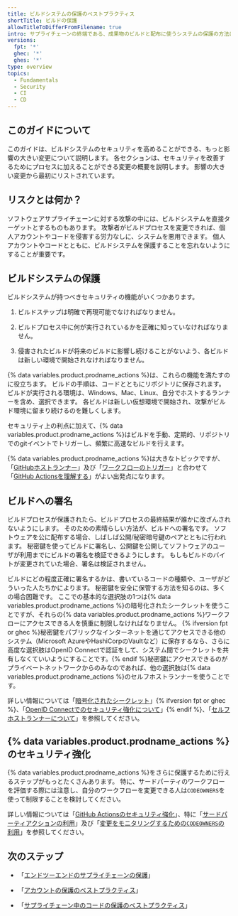 ```yaml
---
title: ビルドシステムの保護のベストプラクティス
shortTitle: ビルドの保護
allowTitleToDifferFromFilename: true
intro: サプライチェーンの終端である、成果物のビルドと配布に使うシステムの保護の方法に関するガイダンス。
versions:
  fpt: '*'
  ghec: '*'
  ghes: '*'
type: overview
topics:
  - Fundamentals
  - Security
  - CI
  - CD
---
```


## このガイドについて

このガイドは、ビルドシステムのセキュリティを高めることができる、もっと影響の大きい変更について説明します。 各セクションは、セキュリティを改善するためにプロセスに加えることができる変更の概要を説明します。 影響の大きい変更から最初にリストされています。

## リスクとは何か？

ソフトウェアサプライチェーンに対する攻撃の中には、ビルドシステムを直接ターゲットとするものもあります。 攻撃者がビルドプロセスを変更できれば、個人アカウントやコードを侵害する労力なしに、システムを悪用できます。 個人アカウントやコードとともに、ビルドシステムを保護することを忘れないようにすることが重要です。

## ビルドシステムの保護

ビルドシステムが持つべきセキュリティの機能がいくつかあります。

1. ビルドステップは明確で再現可能でなければなりません。

2. ビルドプロセス中に何が実行されているかを正確に知っていなければなりません。

3. 侵害されたビルドが将来のビルドに影響し続けることがないよう、各ビルドは新しい環境で開始されなければなりません。

{% data variables.product.prodname_actions %}は、これらの機能を満たすのに役立ちます。 ビルドの手順は、コードとともにリポジトリに保存されます。 ビルドが実行される環境は、Windows、Mac、Linux、自分でホストするランナーを含め、選択できます。 各ビルドは新しい仮想環境で開始され、攻撃がビルド環境に留まり続けるのを難しくします。

セキュリティ上の利点に加えて、{% data variables.product.prodname_actions %}はビルドを手動、定期的、リポジトリでのgitイベントでトリガーし、頻繁に高速なビルドを行えます。

{% data variables.product.prodname_actions %}は大きなトピックですが、「[GitHubホストランナー](/actions/using-workflows/workflow-syntax-for-github-actions#choosing-github-hosted-runners)」及び「[ワークフローのトリガー](/actions/using-workflows/triggering-a-workflow)」と合わせて「[GitHub Actionsを理解する](/actions/learn-github-actions/understanding-github-actions)」がよい出発点になります。

## ビルドへの署名

ビルドプロセスが保護されたら、ビルドプロセスの最終結果が誰かに改ざんされないようにします。 そのための素晴らしい方法が、ビルドへの署名です。 ソフトウェアを公に配布する場合、しばしば公開/秘密暗号鍵のペアとともに行われます。 秘密鍵を使ってビルドに署名し、公開鍵を公開してソフトウェアのユーザが利用までにビルドの署名を検証できるようにします。 もしもビルドのバイトが変更されていた場合、署名は検証されません。

ビルドにどの程度正確に署名するかは、書いているコードの種類や、ユーザがどういった人たちかによります。 秘密鍵を安全に保管する方法を知るのは、多くの場合困難です。 ここでの基本的な選択肢の1つは{% data variables.product.prodname_actions %}の暗号化されたシークレットを使うことですが、それらの{% data variables.product.prodname_actions %}ワークフローにアクセスできる人を慎重に制限しなければなりません。 {% ifversion fpt or ghec %}秘密鍵をパブリックなインターネットを通じてアクセスできる他のシステム（Microsoft AzureやHashiCorpのVaultなど）に保存するなら、さらに高度な選択肢はOpenID Connectで認証をして、システム間でシークレットを共有しなくていいようにすることです。{% endif %}秘密鍵にアクセスできるのがプライベートネットワークからのみなのであれば、他の選択肢は{% data variables.product.prodname_actions %}のセルフホストランナーを使うことです。

詳しい情報については「[暗号化されたシークレット](/actions/security-guides/encrypted-secrets)」{% ifversion fpt or ghec %}、「[OpenID Connectでのセキュリティ強化について](/actions/deployment/security-hardening-your-deployments/about-security-hardening-with-openid-connect)」{% endif %}、「[セルフホストランナーについて](/actions/hosting-your-own-runners/about-self-hosted-runners)」を参照してください。

## {% data variables.product.prodname_actions %}のセキュリティ強化

{% data variables.product.prodname_actions %}をさらに保護するために行えるステップがもっとたくさんあります。 特に、サードパーティのワークフローを評価する際には注意し、自分のワークフローを変更できる人は`CODEOWNERS`を使って制限することを検討してください。

詳しい情報については「[GitHub Actionsのセキュリティ強化](/actions/security-guides/security-hardening-for-github-actions)」、特に「[サードパーティアクションの利用](/actions/security-guides/security-hardening-for-github-actions#using-third-party-actions)」及び「[変更をモニタリングするための`CODEOWNERS`の利用](/actions/security-guides/security-hardening-for-github-actions#using-codeowners-to-monitor-changes)」を参照してください。

## 次のステップ

- 「[エンドツーエンドのサプライチェーンの保護](/code-security/supply-chain-security/end-to-end-supply-chain/end-to-end-supply-chain-overview)」

- 「[アカウントの保護のベストプラクティス](/code-security/supply-chain-security/end-to-end-supply-chain/securing-accounts)」

- 「[サプライチェーン中のコードの保護のベストプラクティス](/code-security/supply-chain-security/end-to-end-supply-chain/securing-code)」
